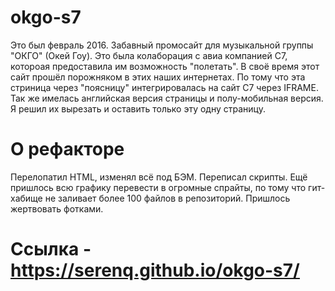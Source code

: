 # okgo-s7
Это был февраль 2016. Забавный промосайт для музыкальной группы "ОКГО" (Окей Гоу). Это была колаборация с авиа компанией С7, котороая предоставила им возможность "полетать". В своё время этот сайт прошёл порожняком в этих наших интернетах. По тому что эта стриница через "поясницу" интегрировалась на сайт С7 через IFRAME. Так же имелась английская версия страницы и полу-мобильная версия. Я решил их вырезать и оставить только эту одну страницу.

# О рефакторе
Перелопатил HTML, изменял всё под БЭМ. Переписал скрипты. Ещё пришлось всю графику перевести в огромные спрайты, по тому что гит-хабище не заливает более 100 файлов в репозиторий. Пришлось жертвовать фотками.

# Ссылка - https://serenq.github.io/okgo-s7/
